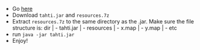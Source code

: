 * Go [here](https://github.com/micaminoff/tahtialgovertailu/releases)
* Download `tahti.jar` and `resources.7z`
* Extract `resources.7z` to the same directory as the .jar. Make sure the file structure is:
    dir
     | - tahti.jar
     | - resources
             | - x.map
             | - y.map
             | - etc
* run `java -jar tahti.jar`
* Enjoy!

